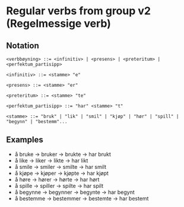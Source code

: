 # Regular verbs from group v2 (Regelmessige verb)
## Notation
```
<verbbøyning> ::= <infinitiv> | <presens> | <preteritum> | <perfektum_partisipp>

<infinitiv> ::= <stamme> "e"

<presens> ::= <stamme> "er"

<preteritum> ::= <stamme> "te"

<perfektum_partisipp> ::= "har" <stamme> "t"

<stamme> ::= "bruk" | "lik" | "smil" | "kjøp" | "hør" | "spill" | "begynn" | "bestemm"...
```

## Examples
- å bruke &rarr; bruker &rarr; brukte &rarr; har brukt
- å like &rarr; liker &rarr; likte &rarr; har likt
- å smile &rarr; smiler &rarr; smilte &rarr; har smilt
- å kjøpe &rarr; kjøper &rarr; kjøpte &rarr; har kjøpt
- å høre &rarr; hører &rarr; hørte &rarr; har hørt
- å spille &rarr; spiller &rarr; spilte &rarr; har spilt
- å begynne &rarr; begynner &rarr; begynte &rarr; har begynt
- å bestemme &rarr; bestemmer &rarr; bestemte &rarr; har bestemt
